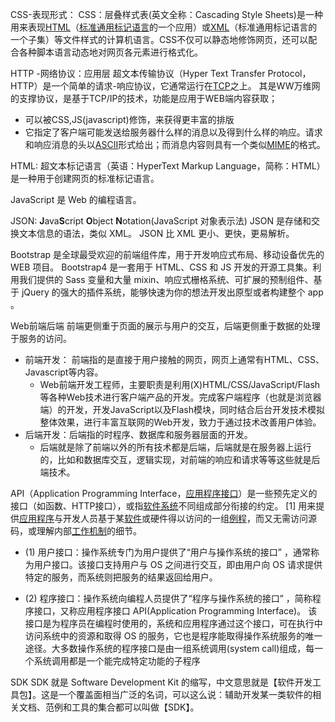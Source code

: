 

CSS-表现形式：
CSS：层叠样式表(英文全称：Cascading Style Sheets)是一种用来表现[HTML](https://baike.baidu.com/item/HTML)（[标准通用标记语言](https://baike.baidu.com/item/%E6%A0%87%E5%87%86%E9%80%9A%E7%94%A8%E6%A0%87%E8%AE%B0%E8%AF%AD%E8%A8%80/6805073)的一个应用）或[XML](https://baike.baidu.com/item/XML)（标准通用标记语言的一个子集）等文件样式的计算机语言。CSS不仅可以静态地修饰网页，还可以配合各种脚本语言动态地对网页各元素进行格式化。


HTTP -网络协议：应用层
超文本传输协议（Hyper Text Transfer Protocol，HTTP）是一个简单的请求-响应协议，它通常运行在[TCP](https://baike.baidu.com/item/TCP/33012)之上。
其是WW万维网的支撑协议，是基于TCP/IP的技术，功能是应用于WEB端内容获取；
- 可以被CSS,JS(javascript)修饰，来获得更丰富的排版
- 它指定了客户端可能发送给服务器什么样的消息以及得到什么样的响应。请求和响应消息的头以[ASCII](https://baike.baidu.com/item/ASCII/309296)形式给出；而消息内容则具有一个类似[MIME](https://baike.baidu.com/item/MIME/2900607)的格式。



HTML:
超文本标记语言（英语：HyperText Markup Language，简称：HTML）是一种用于创建网页的标准标记语言。



JavaScript 是 Web 的编程语言。

JSON: **J**ava**S**cript **O**bject **N**otation(JavaScript 对象表示法)
JSON 是存储和交换文本信息的语法，类似 XML。
JSON 比 XML 更小、更快，更易解析。


Bootstrap 是全球最受欢迎的前端组件库，用于开发响应式布局、移动设备优先的 WEB 项目。
Bootstrap4 是一套用于 HTML、CSS 和 JS 开发的开源工具集。利用我们提供的 Sass 变量和大量 mixin、响应式栅格系统、可扩展的预制组件、基于 jQuery 的强大的插件系统，能够快速为你的想法开发出原型或者构建整个 app 。


Web前端后端
前端更侧重于页面的展示与用户的交互，后端更侧重于数据的处理于服务的访问。

- 前端开发： 前端指的是直接于用户接触的网页，网页上通常有HTML、CSS、Javascript等内容。
	- Web前端开发工程师，主要职责是利用(X)HTML/CSS/JavaScript/Flash等各种Web技术进行客户端产品的开发。完成客户端程序（也就是浏览器端）的开发，开发JavaScript以及Flash模块，同时结合后台开发技术模拟整体效果，进行丰富互联网的Web开发，致力于通过技术改善用户体验。
- 后端开发：后端指的时程序、数据库和服务器层面的开发。
	- 后端就是除了前端以外的所有技术都是后端，后端就是在服务器上运行的，比如和数据库交互，逻辑实现，对前端的响应和请求等等这些就是后端技术。


API（Application Programming Interface，[应用程序接口](https://baike.baidu.com/item/%E5%BA%94%E7%94%A8%E7%A8%8B%E5%BA%8F%E6%8E%A5%E5%8F%A3/10418844)）是一些预先定义的接口（如函数、HTTP接口），或指[软件系统](https://baike.baidu.com/item/%E8%BD%AF%E4%BB%B6%E7%B3%BB%E7%BB%9F/224122)不同组成部分衔接的约定。 [1]   用来提供[应用程序](https://baike.baidu.com/item/%E5%BA%94%E7%94%A8%E7%A8%8B%E5%BA%8F)与开发人员基于某[软件](https://baike.baidu.com/item/%E8%BD%AF%E4%BB%B6)或硬件得以访问的一组[例程](https://baike.baidu.com/item/%E4%BE%8B%E7%A8%8B/2390628)，而又无需访问源码，或理解内部[工作机制](https://baike.baidu.com/item/%E5%B7%A5%E4%BD%9C%E6%9C%BA%E5%88%B6/9905789)的细节。
- (1) 用户接口：操作系统专门为用户提供了“用户与操作系统的接口” ，通常称为用户接口。该接口支持用户与 OS 之间进行交互，即由用户向 OS 请求提供特定的服务，而系统则把服务的结果返回给用户。

- (2) 程序接口：操作系统向编程人员提供了“程序与操作系统的接口” ，简称程序接口，又称应用程序接口 API(Application Programming Interface)。 该接口是为程序员在编程时使用的，系统和应用程序通过这个接口，可在执行中访问系统中的资源和取得 OS 的服务，它也是程序能取得操作系统服务的唯一途径。大多数操作系统的程序接口是由一组系统调用(system call)组成，每一个系统调用都是一个能完成特定功能的子程序



SDK 
SDK 就是 Software Development Kit 的缩写，中文意思就是【软件开发工具包】。这是一个覆盖面相当广泛的名词，可以这么说：辅助开发某一类软件的相关文档、范例和工具的集合都可以叫做【SDK】。

